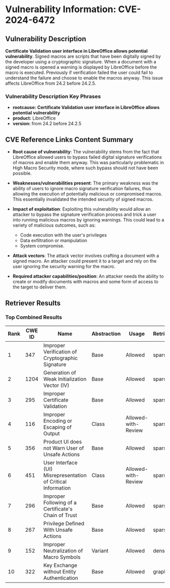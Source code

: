 # Vulnerability Information: CVE-2024-6472

## Vulnerability Description
**Certificate Validation user interface in LibreOffice allows potential vulnerability**. Signed macros are scripts that have been digitally signed by the developer using a cryptographic signature. When a document with a signed macro is opened a warning is displayed by LibreOffice before the macro is executed. Previously if verification failed the user could fail to understand the failure and choose to enable the macros anyway. This issue affects LibreOffice from 24.2 before 24.2.5.

### Vulnerability Description Key Phrases
- **rootcause:** **Certificate Validation user interface in LibreOffice allows potential vulnerability**
- **product:** LibreOffice
- **version:** from 24.2 before 24.2.5

## CVE Reference Links Content Summary
- **Root cause of vulnerability**: The vulnerability stems from the fact that LibreOffice allowed users to bypass failed digital signature verifications of macros and enable them anyway. This was particularly problematic in High Macro Security mode, where such bypass should not have been possible.

- **Weaknesses/vulnerabilities present**: The primary weakness was the ability of users to ignore macro signature verification failures, thus allowing the execution of potentially malicious or compromised macros. This essentially invalidated the intended security of signed macros.

- **Impact of exploitation**: Exploiting this vulnerability would allow an attacker to bypass the signature verification process and trick a user into running malicious macros by ignoring warnings. This could lead to a variety of malicious outcomes, such as:
  - Code execution with the user's privileges
  - Data exfiltration or manipulation
  - System compromise.

- **Attack vectors**: The attack vector involves crafting a document with a signed macro. An attacker could present it to a target and rely on the user ignoring the security warning for the macro.
  
- **Required attacker capabilities/position**: An attacker needs the ability to create or modify documents with macros and some form of access to the target to deliver them.

## Retriever Results

### Top Combined Results

| Rank | CWE ID | Name | Abstraction | Usage  | Retrievers | Individual Scores |
|------|--------|------|-------------|-------|------------|-------------------|
| 1 | 347 | Improper Verification of Cryptographic Signature | Base | Allowed | sparse | 0.468 |
| 2 | 1204 | Generation of Weak Initialization Vector (IV) | Base | Allowed | sparse | 0.451 |
| 3 | 295 | Improper Certificate Validation | Base | Allowed | sparse | 0.423 |
| 4 | 116 | Improper Encoding or Escaping of Output | Class | Allowed-with-Review | sparse | 0.399 |
| 5 | 356 | Product UI does not Warn User of Unsafe Actions | Base | Allowed | sparse | 0.398 |
| 6 | 451 | User Interface (UI) Misrepresentation of Critical Information | Class | Allowed-with-Review | sparse | 0.398 |
| 7 | 296 | Improper Following of a Certificate's Chain of Trust | Base | Allowed | sparse | 0.395 |
| 8 | 267 | Privilege Defined With Unsafe Actions | Base | Allowed | sparse | 0.384 |
| 9 | 152 | Improper Neutralization of Macro Symbols | Variant | Allowed | dense | 0.469 |
| 10 | 322 | Key Exchange without Entity Authentication | Base | Allowed | graph | 0.002 |

